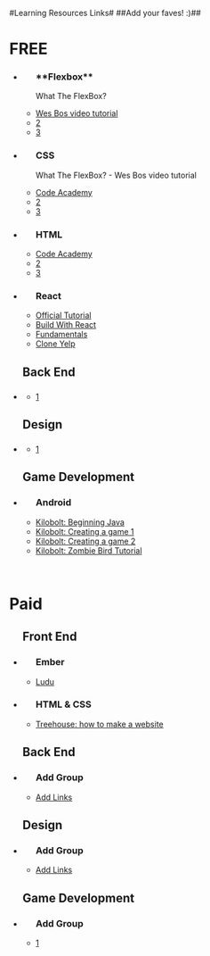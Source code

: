 
#Learning Resources Links#
##Add your faves! :)##
<br>
<h1>FREE</h1>

<ul><h2Front Endh2>
  <li><div>
    <ul><h3>**Flexbox**</h3>
      <p> What The FlexBox?</p>
      <li><a href="#">Wes Bos video tutorial</a></li>
      <li><a href="#">2</a></li>
      <li><a href="#">3</a></li>
    </ul>
  </div></li>
  <li><div>
    <ul><h3>CSS</h3>
      <p> What The FlexBox? - Wes Bos video tutorial</p>
      <li><a href="http://www.Codeacademy.com">Code Academy</a></li>
      <li><a href="#">2</a></li>
      <li><a href="#">3</a></li>
    </ul>
  </div></li>
  <li><div>
    <ul><h3>HTML</h3>
      <li><a href="http://www.Codeacademy.com">Code Academy</a></li>
      <li><a href="#">2</a></li>
      <li><a href="#">3</a></li>
    </ul>
  </div></li>
  <li><div>
    <ul><h3>React</h3>
      <li><a href="https://facebook.github.io/react/docs/getting-started.html">Official Tutorial</a></li>
      <li><a href="http://buildwithreact.com/tutorial/">Build With React</a></li>
      <li><a href="https://egghead.io/courses/react-fundamentals>React Fundamentals">Fundamentals</a></li>
      <li><a href="https://www.fullstackreact.com/articles/react-tutorial-cloning-yelp/">Clone Yelp</a></li>
    </ul>
  </div></li>
</ul>

<ul><h2>Back End</h2>
  <li><div>
    <ul><h3><!--add group title--></h3>
    <p><!--add comment--></p>
      <li><a href="#"><!--add link-->1</a></li>
    </ul>
  </div></li>
</ul>

<ul><h2>Design</h2>
  <li><div>
    <ul><h3><!--add group title--></h3>
    <p><!--add comment--></p>
      <li><a href="#"><!--add link-->1</a></li>
    </ul>
  </div></li>
</ul>

<ul><h2>Game Development</h2>
  <li><div>
    <ul><h3>Android</h3>
      <li><a href="http://www.kilobolt.com/unit-1-beginning-java.html">Kilobolt: Beginning Java</a></li>
      <li><a href="http://www.kilobolt.com/unit-2-creating-a-game-i.html">Kilobolt: Creating a game 1</a></li>
      <li><a href="http://www.kilobolt.com/unit-3-creating-a-game-ii.html">Kilobolt: Creating a game 2</a></li>
      <li><a href="http://www.kilobolt.com/zombie-bird-tutorial-flappy-bird-remake.html">Kilobolt: Zombie Bird Tutorial</a></li>
    </ul>
  </div></li>
</ul>

<br>
<h1>Paid</h1>
<ul><h2>Front End</h2>
  <li><div>
    <ul><h3>Ember</h3>
      <li><a href="https://www.ludu.co/course/ember">Ludu</a></li>
    </ul>
  </div></li>
  <li><div>
    <ul><h3>HTML & CSS</h3>
      <li><a href="#">Treehouse: how to make a website</a></li>
    </ul>
  </div></li>
</ul>
<ul><h2>Back End</h2>
  <li><div>
    <ul><h3>Add Group</h3>
      <li><a href="#">Add Links</a></li>
    </ul>
  </div></li>
</ul>
<ul><h2>Design</h2>
  <li><div>
    <ul><h3>Add Group</h3>
      <li><a href="#">Add Links</a></li>
    </ul>
  </div></li>
</ul>
<ul><h2>Game Development</h2>
  <li><div>
    <ul><h3>Add Group</h3>
      <li><a href="#">1</a></li>
    </ul>
  </div></li>
</ul>
